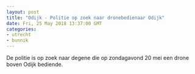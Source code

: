 ```yaml
---
layout: post
title: "Odijk - Politie op zoek naar dronebedienaar Odijk"
date: Fri, 25 May 2018 13:37:00 GMT
categories: 
- utrecht 
- bunnik 
---
```


De politie is op zoek naar degene die op zondagavond 20 mei een drone boven Odijk bediende.
